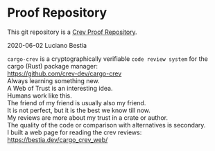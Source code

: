 <!-- CREV_README_MARKER_V0 - Please don't remove this first line, or `crev` might overwrite this file.  -->

# Proof Repository

This git repository is a [Crev Proof Repository](https://github.com/dpc/crev/wiki/Proof-Repository).

<!-- Feel free to customize this file below this line -->
2020-06-02 Luciano Bestia

`cargo-crev` is a cryptographically verifiable `code review system` for the cargo (Rust) package manager:\
<https://github.com/crev-dev/cargo-crev>  
Always learning something new.\
A Web of Trust is an interesting idea.\
Humans work like this.\
The friend of my friend is usually also my friend.\
It is not perfect, but it is the best we know till now.\
My reviews are more about my trust in a crate or author.\
The quality of the code or comparison with alternatives is secondary.\
I built a web page for reading the crev reviews:\
<https://bestia.dev/cargo_crev_web/>  
